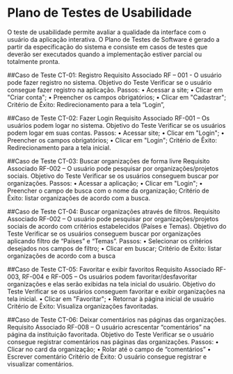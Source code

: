 # Plano de Testes de Usabilidade

O teste de usabilidade permite avaliar a qualidade da interface com o usuário da aplicação interativa. O Plano de Testes de Software é gerado a partir da especificação do sistema e consiste em casos de testes que deverão ser executados quando a implementação estiver parcial ou totalmente pronta.

##Caso de Teste CT-01: Registro 
Requisito Associado RF – 001 - O usuário pode fazer registro no sistema.
Objetivo do Teste Verificar se o usuário consegue fazer registro na aplicação. 
Passos:
•	Acessar a site;
•	Clicar em "Criar conta";
•	Preencher os campos obrigatórios;
•	Clicar em "Cadastrar"; 
Critério de Êxito: Redirecionamento para a tela “Login”,

##Caso de Teste CT-02: Fazer Login 
Requisito Associado RF-001 – Os usuários podem logar no sistema.
Objetivo do Teste Verificar se os usuários podem logar em suas contas. 
Passos:
•	Acessar site;
•	Clicar em "Login";
•	Preencher os campos obrigatórios;
•	Clicar em "Login"; 
Critério de Êxito: Redirecionamento para a tela inicial.

##Caso de Teste CT-03: Buscar organizações de forma livre
Requisito Associado RF-002 – O usuário pode pesquisar por organizações/projetos sociais.
Objetivo do Teste Verificar se os usuários conseguem buscar por organizações.
Passos:
•	Acessar a aplicação;
•	Clicar em "Login";
•	Preencher o campo de busca com o nome da organização;
Critério de Êxito: listar organizações de acordo com a busca.

##Caso de Teste CT-04: Buscar organizações através de filtros.
Requisito Associado RF-002 – O usuário pode pesquisar por organizações/projetos sociais de acordo com critérios estabelecidos (Países e Temas).
Objetivo do Teste Verificar se os usuários conseguem buscar por organizações aplicando filtro de “Países” e “Temas”. 
Passos:
•	Selecionar os critérios desejados nos campos de filtro;
•	Clicar em buscar;
Critério de Êxito: listar organizações de acordo com a busca

##Caso de Teste CT-05: Favoritar e exibir favoritos
Requisito Associado RF-003, RF-004 e RF-005 – Os usuários podem favoritar/desfavoritar organizações e elas serão exibidas na tela inicial do usuário.
Objetivo do Teste Verificar se os usuários conseguem favoritar e exibir organizações na tela inicial.
•	Clicar em "Favoritar";
•	Retornar à página inicial de usuário
 Critério de Êxito: Visualiza organizações favoritadas.
 
##Caso de Teste CT-06: Deixar comentários nas páginas das organizações.
Requisito Associado RF-008 – O usuário acrescentar “comentários” na página da instituição favoritada.
Objetivo do Teste Verificar se o usuário consegue registrar comentários nas páginas das organizações.
Passos:
•	Clicar no card da organização;
•	Rolar até o campo de “comentários”
•	Escrever comentário
Critério de Êxito: O usuário consegue registrar e visualizar comentários.
